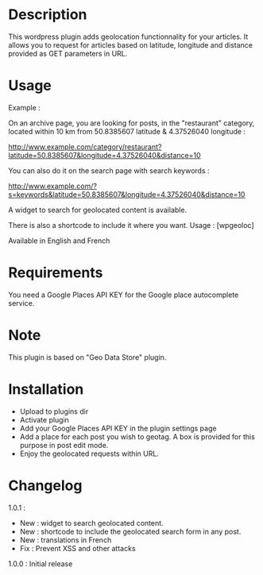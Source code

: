 # Description

This wordpress plugin adds geolocation functionnality for your articles. It allows you to request for articles based on latitude, longitude and distance provided as GET parameters in URL.

# Usage

Example :

On an archive page, you are looking for posts, in the "restaurant" category, located within 10 km from 50.8385607 latitude & 4.37526040 longitude :

http://www.example.com/category/restaurant?latitude=50.8385607&longitude=4.37526040&distance=10

You can also do it on the search page with search keywords :

http://www.example.com/?s=keywords&latitude=50.8385607&longitude=4.37526040&distance=10

A widget to search for geolocated content is available.

There is also a shortcode to include it where you want. Usage : [wpgeoloc]

Available in English and French

# Requirements

You need a Google Places API KEY for the Google place autocomplete service.

# Note

This plugin is based on "Geo Data Store" plugin.

# Installation

* Upload to plugins dir
* Activate plugin
* Add your Google Places API KEY in the plugin settings page
* Add a place for each post you wish to geotag. A box is provided for this purpose in post edit mode.
* Enjoy the geolocated requests within URL.

# Changelog

1.0.1 :

* New : widget to search geolocated content.
* New : shortcode to include the geolocated search form in any post.
* New : translations in French
* Fix : Prevent XSS and other attacks

1.0.0 : Initial release
